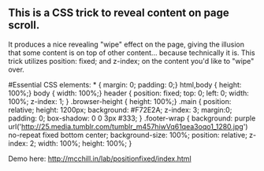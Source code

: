## This is a CSS trick to reveal content on page scroll.

It produces a nice revealing "wipe" effect on the page, giving the illusion that some content is on top of other content... because technically it is.
This trick utilizes position: fixed; and z-index; on the content you'd like to "wipe" over.

#Essential CSS elements:
	* { margin: 0; padding: 0;}
	html,body { height: 100%;}
	body { width: 100%;}
	header { position: fixed; top: 0; left: 0; width: 100%; z-index: 1; }
	.browser-height { height: 100%;}
	.main { position: relative; height: 1200px; background: #F72E2A; z-index: 3; margin:0; padding: 0; box-shadow: 0 0 3px #333; }
	.footer-wrap { background: purple url('http://25.media.tumblr.com/tumblr_m457hiwVq61qea3oqo1_1280.jpg') no-repeat fixed bottom center; background-size: 100%; position: relative; z-index: 2; width: 100%; height: 100%; }

Demo here: http://mcchill.in/lab/positionfixed/index.html